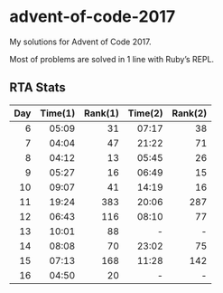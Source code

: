 # advent-of-code-2017

My solutions for Advent of Code 2017.

Most of problems are solved in 1 line with Ruby’s REPL.

## RTA Stats

| Day | Time(1) | Rank(1) | Time(2) | Rank(2) |
| ---:| ----:| ----:| ----:| ----:|
| 6 | 05:09 | 31 | 07:17 | 38 |
| 7 | 04:04 | 47 | 21:22 | 71 |
| 8 | 04:12 | 13 | 05:45 | 26 |
| 9 | 05:27 | 16 | 06:49 | 15 |
| 10 | 09:07 | 41 | 14:19 | 16 |
| 11 | 19:24 | 383 | 20:06 | 287 |
| 12 | 06:43 | 116 | 08:10 | 77 |
| 13 | 10:01 | 88 | - | - |
| 14 | 08:08 | 70 | 23:02 | 75 |
| 15 | 07:13 | 168 | 11:28 | 142 |
| 16 | 04:50 | 20 | - | - |
